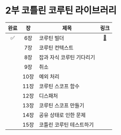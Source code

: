 # 2부 코틀린 코루틴 라이브러리

| 완료 |  장  | 제목             |                                      링크                                      |
|:--:|:---:|----------------|:----------------------------------------------------------------------------:|
| ✅  | 6장  | 코루틴 빌더         | [📜](https://github.com/ppeper/Kotlin-Coroutines/tree/main/docs/chapter2/6장) |
|    | 7장  | 코루틴 컨텍스트       |                                                                              |
|    | 8장  | 잡과 자식 코루틴 기다리기 |                                                                              |
|    | 9장  | 취소             |                                                                              |
|    | 10장 | 예외 처리          |                                                                              |
|    | 11장 | 코루틴 스코프 함수     |                                                                              |
|    | 12장 | 디스패처           |                                                                              |
|    | 13장 | 코루틴 스코프 만들기    |                                                                              |
|    | 14장 | 공유 상태로 인한 문제   |                                                                              |
|    | 15장 | 코틀린 코루틴 테스트하기  |                                                                              |
